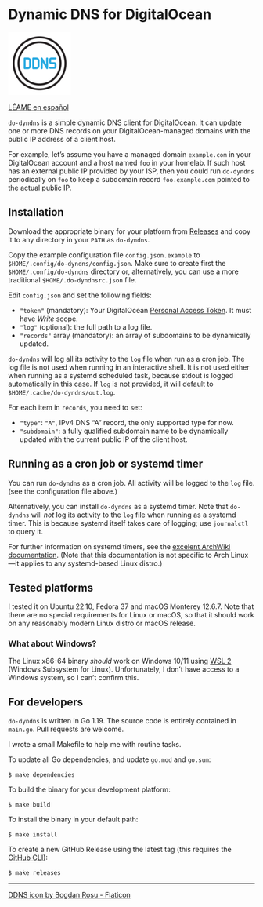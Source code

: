 # Dynamic DNS for DigitalOcean

![DDNS](https://raw.githubusercontent.com/layfellow/do-dyndns/main/ddns.png)

[LÉAME en español](README.es.md)

`do-dyndns` is a simple dynamic DNS client for DigitalOcean. It can update one or
more DNS records on your DigitalOcean-managed domains with the public IP address
of a client host.

For example, let’s assume you have a managed domain `example.com` in your DigitalOcean account
and a host named `foo` in your homelab. If such host has an external public IP provided by your ISP,
then you could run `do-dyndns` periodically on `foo` to keep a subdomain record `foo.example.com`
pointed to the actual public IP.

## Installation

Download the appropriate binary for your platform from [Releases](https://github.com/layfellow/do-dyndns/releases) and copy it to any directory in your `PATH` as `do-dyndns`.

Copy the example configuration file `config.json.example` to `$HOME/.config/do-dyndns/config.json`.
Make sure to create first the `$HOME/.config/do-dyndns` directory or, alternatively, you can use a more traditional `$HOME/.do-dyndnsrc.json` file.

Edit `config.json` and set the following fields:

- `"token"` (mandatory): Your DigitalOcean [Personal Access Token](https://docs.digitalocean.com/reference/api/create-personal-access-token/). It must have *Write* scope.
- `"log"` (optional): the full path to a log file.
- `"records"` array (mandatory): an array of subdomains to be dynamically updated.

`do-dyndns` will log all its activity to the `log` file when run as a cron job.
The log file is not used when running in an interactive shell. It is not used either
when running as a systemd scheduled task, because stdout is logged automatically
in this case. If `log` is not provided, it will default to `$HOME/.cache/do-dyndns/out.log`.

For each item in `records`, you need to set:

- `"type"`: `"A"`, IPv4 DNS “A” record, the only supported type for now.
- `"subdomain"`: a fully qualified subdomain name to be dynamically updated with the current public
  IP of the client host.

## Running as a cron job or systemd timer

You can run `do-dyndns` as a cron job. All activity will be logged to the `log` file.
(see the configuration file above.)

Alternatively, you can install `do-dyndns` as a systemd timer. Note that `do-dyndns` will
*not* log its activity to the `log` file when running as a systemd timer.
This is because systemd itself takes care of logging; use `journalctl` to query it.

For further information on systemd timers, see the [excelent ArchWiki documentation](https://wiki.archlinux.org/title/Systemd/Timers). (Note that this documentation is not specific to Arch Linux—it applies to any systemd-based Linux distro.)

## Tested platforms

I tested it on Ubuntu 22.10, Fedora 37 and macOS Monterey 12.6.7. Note that there are
no special requirements for Linux or macOS, so that it should work on any reasonably
modern Linux distro or macOS release.

### What about Windows?

The Linux x86-64 binary *should* work on Windows 10/11 using
[WSL 2](https://learn.microsoft.com/en-us/windows/wsl/about) (Windows Subsystem for Linux).
Unfortunately, I don’t have access to a Windows system, so I can’t confirm this.

## For developers

`do-dyndns` is written in Go 1.19. The source code is entirely contained in `main.go`.
Pull requests are welcome.

I wrote a small Makefile to help me with routine tasks.

To update all Go dependencies, and update `go.mod` and `go.sum`:

    $ make dependencies

To build the binary for your development platform:

    $ make build

To install the binary in your default path:

    $ make install

To create a new GitHub Release using the latest tag (this requires the [GitHub CLI](https://cli.github.com/)):

    $ make releases

---

<a href="https://www.flaticon.com/free-icons/ddns" title="ddns icons">DDNS icon by Bogdan Rosu - Flaticon</a>
